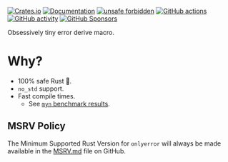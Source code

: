 [![Crates.io](https://img.shields.io/crates/v/onlyerror)](https://crates.io/crates/onlyerror "Crates.io version")
[![Documentation](https://img.shields.io/docsrs/onlyerror)](https://docs.rs/onlyerror "Documentation")
[![unsafe forbidden](https://img.shields.io/badge/unsafe-forbidden-success.svg)](https://github.com/rust-secure-code/safety-dance/)
[![GitHub actions](https://img.shields.io/github/actions/workflow/status/parasyte/onlyerror/ci.yml?branch=main)](https://github.com/parasyte/onlyerror/actions "CI")
[![GitHub activity](https://img.shields.io/github/last-commit/parasyte/onlyerror)](https://github.com/parasyte/onlyerror/commits "Commit activity")
[![GitHub Sponsors](https://img.shields.io/github/sponsors/parasyte)](https://github.com/sponsors/parasyte "Sponsors")

Obsessively tiny error derive macro.

# Why?

- 100% safe Rust 🦀.
- `no_std` support.
- Fast compile times.
  - See [`myn` benchmark results](https://github.com/parasyte/myn/blob/main/benchmarks.md).

## MSRV Policy

The Minimum Supported Rust Version for `onlyerror` will always be made available in the [MSRV.md](./MSRV.md) file on GitHub.
